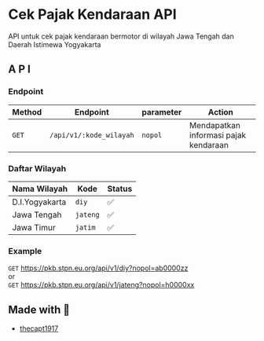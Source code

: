 # Cek Pajak Kendaraan API
API untuk cek pajak kendaraan bermotor di wilayah Jawa Tengah dan Daerah Istimewa Yogyakarta

## A P I
### Endpoint
| Method | Endpoint | parameter | Action |
| --- | --- | --- | --- |
| `GET` | `/api/v1/:kode_wilayah` | `nopol` | Mendapatkan informasi pajak kendaraan |

### Daftar Wilayah
| Nama Wilayah | Kode | Status |
| --- | --- | --- |
| D.I.Yogyakarta | `diy` | :white_check_mark:
| Jawa Tengah | `jateng` | :white_check_mark:
| Jawa Timur | `jatim` | :white_check_mark:

### Example
`GET` https://pkb.stpn.eu.org/api/v1/diy?nopol=ab0000zz</br>
or</br>
`GET` https://pkb.stpn.eu.org/api/v1/jateng?nopol=h0000xx

## Made with :green_heart:
* [thecapt1917](https://github.com/thecapt1917)

